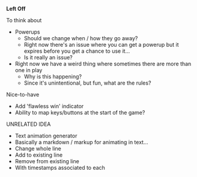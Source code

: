 **Left Off**



To think about

* Powerups
  * Should we change when / how they go away?
  * Right now there's an issue where you can get a powerup but it expires before you get a chance to use it...
  * Is it really an issue?
* Right now we have a weird thing where sometimes there are more than one in play
  * Why is this happening?
  * Since it's unintentional, but fun, what are the rules?


Nice-to-have

* Add 'flawless win' indicator
* Ability to map keys/buttons at the start of the game?


UNRELATED IDEA

* Text animation generator
* Basically a markdown / markup for animating in text...
* Change whole line
* Add to existing line
* Remove from existing line
* With timestamps associated to each
